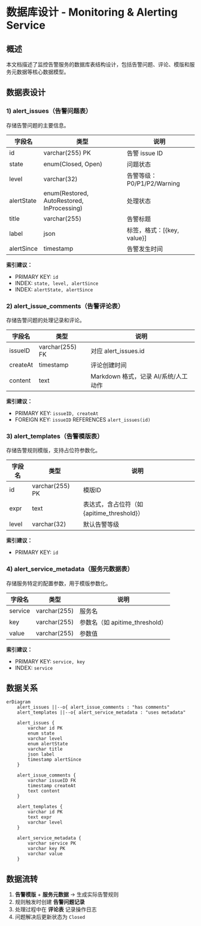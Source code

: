 # 数据库设计 - Monitoring & Alerting Service

## 概述

本文档描述了监控告警服务的数据库表结构设计，包括告警问题、评论、模版和服务元数据等核心数据模型。

## 数据表设计

### 1) alert_issues（告警问题表）

存储告警问题的主要信息。

| 字段名 | 类型 | 说明 |
|--------|------|------|
| id | varchar(255) PK | 告警 issue ID |
| state | enum(Closed, Open) | 问题状态 |
| level | varchar(32) | 告警等级：P0/P1/P2/Warning |
| alertState | enum(Restored, AutoRestored, InProcessing) | 处理状态 |
| title | varchar(255) | 告警标题 |
| label | json | 标签，格式：[{key, value}] |
| alertSince | timestamp | 告警发生时间 |

**索引建议：**
- PRIMARY KEY: `id`
- INDEX: `state, level, alertSince`
- INDEX: `alertState, alertSince`

### 2) alert_issue_comments（告警评论表）

存储告警问题的处理记录和评论。

| 字段名 | 类型 | 说明 |
|--------|------|------|
| issueID | varchar(255) FK | 对应 alert_issues.id |
| createAt | timestamp | 评论创建时间 |
| content | text | Markdown 格式，记录 AI/系统/人工动作 |

**索引建议：**
- PRIMARY KEY: `issueID, createAt`
- FOREIGN KEY: `issueID` REFERENCES `alert_issues(id)`

### 3) alert_templates（告警模版表）

存储告警规则模版，支持占位符参数化。

| 字段名 | 类型 | 说明 |
|--------|------|------|
| id | varchar(255) PK | 模版ID |
| expr | text | 表达式，含占位符（如 {apitime_threshold}） |
| level | varchar(32) | 默认告警等级 |

**索引建议：**
- PRIMARY KEY: `id`

### 4) alert_service_metadata（服务元数据表）

存储服务特定的配置参数，用于模版参数化。

| 字段名 | 类型 | 说明 |
|--------|------|------|
| service | varchar(255) | 服务名 |
| key | varchar(255) | 参数名（如 apitime_threshold） |
| value | varchar(255) | 参数值 |

**索引建议：**
- PRIMARY KEY: `service, key`
- INDEX: `service`

## 数据关系

```mermaid
erDiagram
    alert_issues ||--o{ alert_issue_comments : "has comments"
    alert_templates ||--o{ alert_service_metadata : "uses metadata"
    
    alert_issues {
        varchar id PK
        enum state
        varchar level
        enum alertState
        varchar title
        json label
        timestamp alertSince
    }
    
    alert_issue_comments {
        varchar issueID FK
        timestamp createAt
        text content
    }
    
    alert_templates {
        varchar id PK
        text expr
        varchar level
    }
    
    alert_service_metadata {
        varchar service PK
        varchar key PK
        varchar value
    }
```

## 数据流转

1. **告警模版** + **服务元数据** → 生成实际告警规则
2. 规则触发时创建 **告警问题记录**
3. 处理过程中在 **评论表** 记录操作日志
4. 问题解决后更新状态为 `Closed`